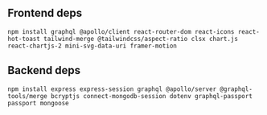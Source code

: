 ## Frontend deps
```npm install graphql @apollo/client react-router-dom react-icons react-hot-toast tailwind-merge @tailwindcss/aspect-ratio clsx chart.js react-chartjs-2 mini-svg-data-uri framer-motion```


## Backend deps
```npm install express express-session graphql @apollo/server @graphql-tools/merge bcryptjs connect-mongodb-session dotenv graphql-passport passport mongoose```
